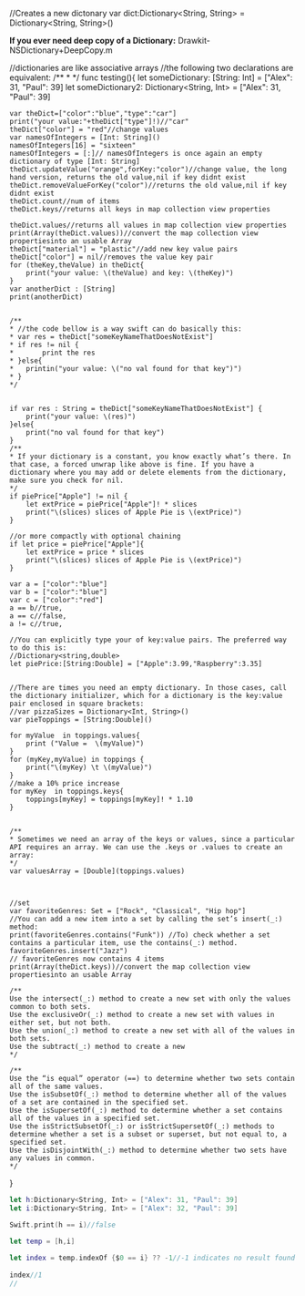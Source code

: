 
//Creates a new dictonary
var dict:Dictionary<String, String> = Dictionary<String, String>()

**If you ever need deep copy of a Dictionary:** Drawkit- NSDictionary+DeepCopy.m

//dictionaries are like associative arrays
//the following two declarations are equivalent:
/**
*
*/
func testing(){
    let someDictionary: [String: Int] = ["Alex": 31, "Paul": 39]
    let someDictionary2: Dictionary<String, Int> = ["Alex": 31, "Paul": 39]
    
    
    var theDict=["color":"blue","type":"car"]
    print("your value:"+theDict["type"]!)//"car"
    theDict["color"] = "red"//change values
    var namesOfIntegers = [Int: String]()
    namesOfIntegers[16] = "sixteen"
    namesOfIntegers = [:]// namesOfIntegers is once again an empty dictionary of type [Int: String]
    theDict.updateValue("orange",forKey:"color")//change value, the long hand version, returns the old value,nil if key didnt exist
    theDict.removeValueForKey("color")//returns the old value,nil if key didnt exist
    theDict.count//num of items
    theDict.keys//returns all keys in map collection view properties
    
    theDict.values//returns all values in map collection view properties
    print(Array(theDict.values))//convert the map collection view propertiesinto an usable Array
    theDict["material"] = "plastic"//add new key value pairs
    theDict["color"] = nil//removes the value key pair
    for (theKey,theValue) in theDict{
        print("your value: \(theValue) and key: \(theKey)")
    }
    var anotherDict : [String]
    print(anotherDict)
    
    
    /**
    * //the code bellow is a way swift can do basically this:
    * var res = theDict["someKeyNameThatDoesNotExist"]
    * if res != nil {
    *		print the res
    * }else{
    * 	printin("your value: \("no val found for that key")")
    * }
    */
    
    
    if var res : String = theDict["someKeyNameThatDoesNotExist"] {
        print("your value: \(res)")
    }else{
        print("no val found for that key")
    }
    /**
    * If your dictionary is a constant, you know exactly what’s there. In that case, a forced unwrap like above is fine. If you have a dictionary where you may add or delete elements from the dictionary, make sure you check for nil.
    */
    if piePrice["Apple"] != nil {
        let extPrice = piePrice["Apple"]! * slices
        print("\(slices) slices of Apple Pie is \(extPrice)")
    }
    
    //or more compactly with optional chaining
    if let price = piePrice["Apple"]{
        let extPrice = price * slices
        print("\(slices) slices of Apple Pie is \(extPrice)")
    }
    
    var a = ["color":"blue"]
    var b = ["color":"blue"]
    var c = ["color":"red"]
    a == b//true,
    a == c//false,
    a != c//true,
    
    //You can explicitly type your of key:value pairs. The preferred way to do this is:
    //Dictionary<string,double>
    let piePrice:[String:Double] = ["Apple":3.99,"Raspberry":3.35]
    
    
    //There are times you need an empty dictionary. In those cases, call the dictionary initializer, which for a dictionary is the key:value pair enclosed in square brackets:
    //var pizzaSizes = Dictionary<Int, String>()
    var pieToppings = [String:Double]()
    
    for myValue  in toppings.values{
        print ("Value =  \(myValue)")
    }
    for (myKey,myValue) in toppings {
        print("\(myKey) \t \(myValue)")
    }
    //make a 10% price increase
    for myKey  in toppings.keys{
        toppings[myKey] = toppings[myKey]! * 1.10
    }
    
    
    /**
    * Sometimes we need an array of the keys or values, since a particular API requires an array. We can use the .keys or .values to create an array:
    */
    var valuesArray = [Double](toppings.values)
    
    
    
    //set
    var favoriteGenres: Set = ["Rock", "Classical", "Hip hop"]
    //You can add a new item into a set by calling the set’s insert(_:) method:
    print(favoriteGenres.contains("Funk")) //To) check whether a set contains a particular item, use the contains(_:) method.
    favoriteGenres.insert("Jazz")
    // favoriteGenres now contains 4 items
    print(Array(theDict.keys))//convert the map collection view propertiesinto an usable Array
    
    /**
    Use the intersect(_:) method to create a new set with only the values common to both sets.
    Use the exclusiveOr(_:) method to create a new set with values in either set, but not both.
    Use the union(_:) method to create a new set with all of the values in both sets.
    Use the subtract(_:) method to create a new
    */
    
    /**
    Use the “is equal” operator (==) to determine whether two sets contain all of the same values.
    Use the isSubsetOf(_:) method to determine whether all of the values of a set are contained in the specified set.
    Use the isSupersetOf(_:) method to determine whether a set contains all of the values in a specified set.
    Use the isStrictSubsetOf(_:) or isStrictSupersetOf(_:) methods to determine whether a set is a subset or superset, but not equal to, a specified set.
    Use the isDisjointWith(_:) method to determine whether two sets have any values in common.
    */
}


```swift
let h:Dictionary<String, Int> = ["Alex": 31, "Paul": 39]
let i:Dictionary<String, Int> = ["Alex": 32, "Paul": 39]

Swift.print(h == i)//false

let temp = [h,i]
    
let index = temp.indexOf {$0 == i} ?? -1//-1 indicates no result found
    
index//1
//
```